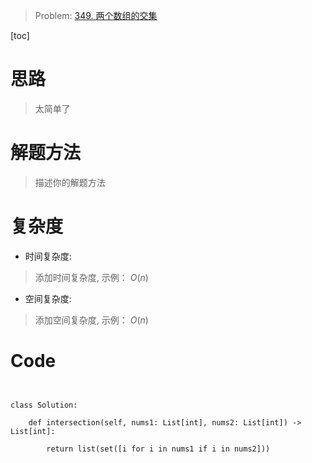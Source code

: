 > Problem: [349. 两个数组的交集](https://leetcode.cn/problems/intersection-of-two-arrays/description/)

[toc]

# 思路

> 太简单了

# 解题方法

> 描述你的解题方法

# 复杂度

- 时间复杂度:

> 添加时间复杂度, 示例： $O(n)$

- 空间复杂度:

> 添加空间复杂度, 示例： $O(n)$

# Code

```Python3


class Solution:

    def intersection(self, nums1: List[int], nums2: List[int]) -> List[int]:

        return list(set([i for i in nums1 if i in nums2]))

```
